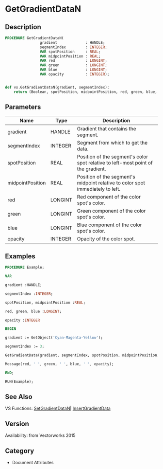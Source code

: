# GetGradientDataN

## Description
```pascal
PROCEDURE GetGradientDataN(
				gradient             : HANDLE;
				segmentIndex         : INTEGER;
				VAR spotPosition     : REAL;
				VAR midpointPosition : REAL;
				VAR red              : LONGINT;
				VAR green            : LONGINT;
				VAR blue             : LONGINT;
				VAR opacity          : INTEGER);
```

```python

def vs.GetGradientDataN(gradient, segmentIndex):
    return (Boolean, spotPosition, midpointPosition, red, green, blue, opacity)
```

## Parameters
|Name|Type|Description|
|---|---|---|
|gradient|HANDLE|Gradient that contains the segment.|
|segmentIndex|INTEGER|Segment from which to get the data.|
|spotPosition|REAL|Position of the segment's color spot relative to left-most point of the gradient.|
|midpointPosition|REAL|Position of the segment's midpoint relative to color spot immediately to left.|
|red|LONGINT|Red component of the color spot's color.|
|green|LONGINT|Green component of the color spot's color.|
|blue|LONGINT|Blue component of the color spot's color.|
|opacity|INTEGER|Opacity of the color spot.|

## Examples
```pascal
PROCEDURE Example;

VAR

gradient :HANDLE;

segmentIndex :INTEGER;

spotPosition, midpointPosition :REAL;

red, green, blue :LONGINT;

opacity :INTEGER

BEGIN

gradient := GetObject('Cyan-Magenta-Yellow');

segmentIndex := 3;

GetGradientData(gradient, segmentIndex, spotPosition, midpointPosition, red, green, blue.opacity);

Message(red, ' ', green, ' ', blue, ' ', opacity);

END;

RUN(Example);
```

## See Also
VS Functions:
[SetGradientDataN](SetGradientDataN.md)| [InsertGradientData](InsertGradientData.md)

## Version
Availability: from Vectorworks 2015
## Category
* Document Attributes

